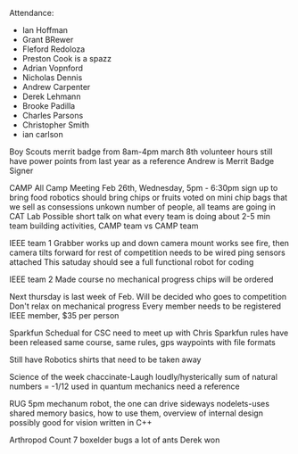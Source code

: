 Attendance:

- Ian Hoffman
- Grant BRewer
- Fleford Redoloza
- Preston Cook is a spazz
- Adrian Vopnford
- Nicholas Dennis
- Andrew Carpenter
- Derek Lehmann
- Brooke Padilla
- Charles Parsons
- Christopher Smith
- ian carlson








Boy Scouts merrit badge
	from 8am-4pm
	march 8th
	volunteer hours
	still have power points from last year as a reference
	Andrew is Merrit Badge Signer
	
CAMP
	All Camp Meeting
	Feb 26th, Wednesday, 5pm - 6:30pm
	sign up to bring food
	robotics should bring chips or fruits
		voted on mini chip bags that we sell as consessions
	unkown number of people, all teams are going
	in CAT Lab
	Possible short talk on what every team is doing
		about 2-5 min
	team building activities, CAMP team vs CAMP team

IEEE team 1
	Grabber works
		up and down
	camera mount works
		see fire, then camera tilts forward for rest of competition
	needs to be wired
	ping sensors attached
	This satuday should see a full functional robot for coding

IEEE team 2
	Made course
	no mechanical progress
	chips will be ordered

Next thursday is last week of Feb.
	Will be decided who goes to competition
	Don't relax on mechanical progress
	Every member needs to be registered IEEE member, $35 per person

Sparkfun
	Schedual for CSC need to meet up with Chris
	Sparkfun rules have been released
		same course, same rules, gps waypoints with file formats

Still have Robotics shirts that need to be taken away

Science of the week
	chaccinate-Laugh loudly/hysterically
	sum of natural numbers = -1/12
		used in quantum mechanics
	need a reference

RUG
	5pm
	mechanum robot, the one can drive sideways
	nodelets-uses shared memory
		basics, how to use them, overview of internal design
		possibly good for vision
		written in C++

Arthropod Count
	7 boxelder bugs
	a lot of ants
	Derek won





